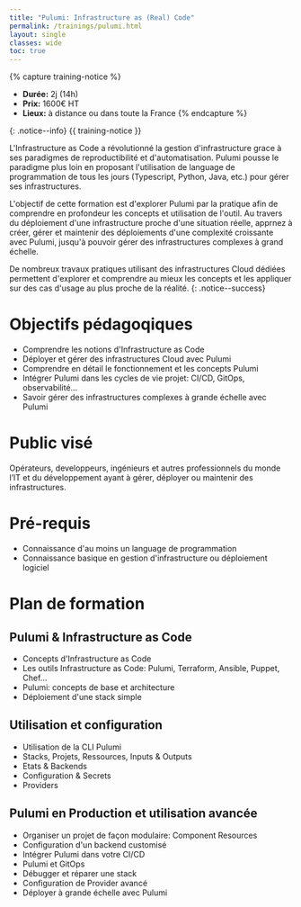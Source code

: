 ```yaml
---
title: "Pulumi: Infrastructure as (Real) Code"
permalink: /trainings/pulumi.html
layout: single
classes: wide
toc: true
---
```


{% capture training-notice %}
- **Durée:** 2j (14h)
- **Prix:** 1600€ HT
- **Lieux:** à distance ou dans toute la France
{% endcapture %}

{: .notice--info}
{{ training-notice }}

L'Infrastructure as Code a révolutionné la gestion d'infrastructure grace à ses paradigmes de reproductibilité et d'automatisation. Pulumi pousse le paradigme plus loin en proposant l'utilisation de language de programmation de tous les jours (Typescript, Python, Java, etc.) pour gérer ses infrastructures.

L'objectif de cette formation est d'explorer Pulumi par la pratique afin de comprendre en profondeur les concepts et utilisation de l'outil. Au travers du déploiement d'une infrastructure proche d'une situation réelle, apprnez à créer, gérer et maintenir des déploiements d'une complexité croissante avec Pulumi, jusqu'à pouvoir gérer des infrastructures complexes à grand échelle. 

De nombreux travaux pratiques utilisant des infrastructures Cloud dédiées permettent d'explorer et comprendre au mieux les concepts et les appliquer sur des cas d'usage au plus proche de la réalité. 
{: .notice--success}

# Objectifs pédagoqiques

- Comprendre les notions d'Infrastructure as Code
- Déployer et gérer des infrastructures Cloud avec Pulumi
- Comprendre en détail le fonctionnement et les concepts Pulumi
- Intégrer Pulumi dans les cycles de vie projet: CI/CD, GitOps, observabilité... 
- Savoir gérer des infrastructures complexes à grande échelle avec Pulumi

# Public visé

Opérateurs, developpeurs, ingénieurs et autres professionnels du monde l’IT et du développement ayant à gérer, déployer ou maintenir des infrastructures. 

# Pré-requis

- Connaissance d'au moins un language de programmation
- Connaissance basique en gestion d'infrastructure ou déploiement logiciel

# Plan de formation

## Pulumi & Infrastructure as Code

- Concepts d'Infrastructure as Code
- Les outils Infrastructure as Code: Pulumi, Terraform, Ansible, Puppet, Chef...
- Pulumi: concepts de base et architecture 
- Déploiement d'une stack simple

## Utilisation et configuration

- Utilisation de la CLI Pulumi
- Stacks, Projets, Ressources, Inputs & Outputs
- Etats & Backends
- Configuration & Secrets
- Providers
  
## Pulumi en Production et utilisation avancée

- Organiser un projet de façon modulaire: Component Resources
- Configuration d'un backend customisé
- Intégrer Pulumi dans votre CI/CD
- Pulumi et GitOps
- Débugger et réparer une stack
- Configuration de Provider avancé
- Déployer à grande échelle avec Pulumi